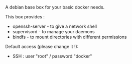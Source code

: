 A debian base box for your basic docker needs.

This box provides :

* openssh-server - to give a network shell
* supervisord - to manage your daemons
* bindfs - to mount directories with different permissions

Default access (please change it !):
* SSH : user "root" / password "docker"

